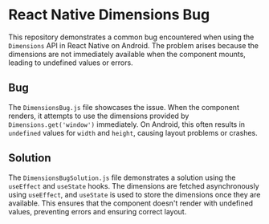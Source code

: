 # React Native Dimensions Bug

This repository demonstrates a common bug encountered when using the `Dimensions` API in React Native on Android. The problem arises because the dimensions are not immediately available when the component mounts, leading to undefined values or errors.

## Bug
The `DimensionsBug.js` file showcases the issue. When the component renders, it attempts to use the dimensions provided by `Dimensions.get('window')` immediately. On Android, this often results in `undefined` values for `width` and `height`, causing layout problems or crashes.

## Solution
The `DimensionsBugSolution.js` file demonstrates a solution using the `useEffect` and `useState` hooks. The dimensions are fetched asynchronously using `useEffect`, and `useState` is used to store the dimensions once they are available. This ensures that the component doesn't render with undefined values, preventing errors and ensuring correct layout.